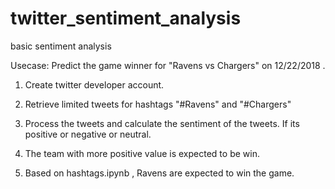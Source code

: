 # twitter_sentiment_analysis
basic sentiment analysis

Usecase: Predict the game winner for "Ravens vs Chargers" on 12/22/2018 .

1. Create twitter developer account.

2. Retrieve limited tweets for hashtags "#Ravens" and "#Chargers"

3. Process the tweets and calculate the sentiment of the tweets. If its positive or negative or neutral.

4. The team with more positive value is expected to be win.

4. Based on hashtags.ipynb , Ravens are expected to win the game.
